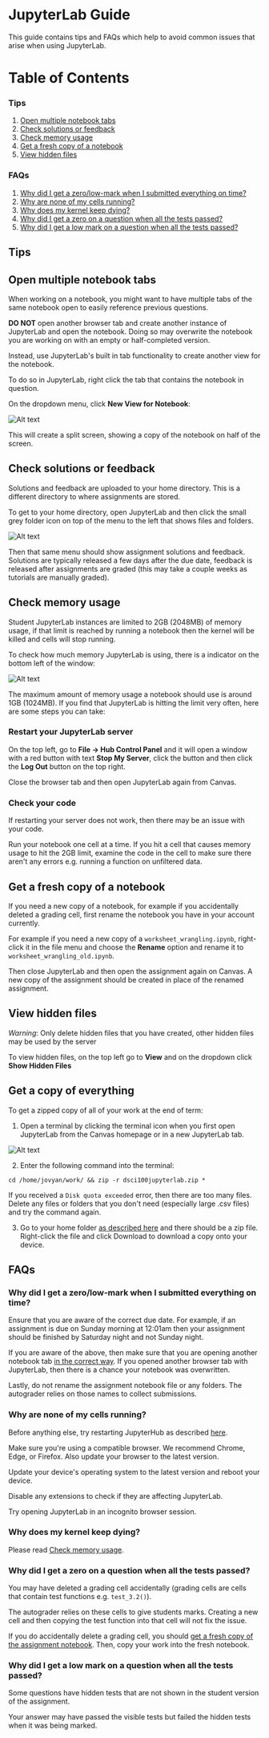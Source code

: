 # JupyterLab Guide

This guide contains tips and FAQs which help to avoid common issues that arise when using JupyterLab.  

# Table of Contents
### Tips
1. [Open multiple notebook tabs](#open-multiple-notebook-tabs)
2. [Check solutions or feedback](#check-solutions-or-feedback)
3. [Check memory usage](#check-memory-usage)
4. [Get a fresh copy of a notebook](#get-a-fresh-copy-of-a-notebook)
5. [View hidden files](#view-hidden-files)

### FAQs
1. [Why did I get a zero/low-mark when I submitted everything on time?](#why-did-i-get-a-zerolow-mark-when-i-submitted-everything-on-time)
2. [Why are none of my cells running?](#why-are-none-of-my-cells-running)
3. [Why does my kernel keep dying?](#why-does-my-kernel-keep-dying)
4. [Why did I get a zero on a question when all the tests passed?](#why-did-i-get-a-zero-on-a-question-when-all-the-tests-passed)
5. [Why did I get a low mark on a question when all the tests passed?](#why-did-i-get-a-low-mark-on-a-question-when-all-the-tests-passed)

## Tips

## Open multiple notebook tabs

When working on a notebook, you might want to have multiple tabs of the same notebook open to easily reference previous questions.

**DO NOT** open another browser tab and create another instance of JupyterLab and open the notebook. Doing so may overwrite the notebook you are working on with an empty or half-completed version.

Instead, use JupyterLab's built in tab functionality to create another view for the notebook.

To do so in JupyterLab, right click the tab that contains the notebook in question.

On the dropdown menu, click **New View for Notebook**:    

![Alt text](images/image1.png)

This will create a split screen, showing a copy of the notebook on half of the screen.

## Check solutions or feedback

Solutions and feedback are uploaded to your home directory. This is a different directory to where assignments are stored.

To get to your home directory, open JupyterLab and then click the small grey folder icon on top of the menu to the left that shows files and folders.

![Alt text](images/image2.png)

Then that same menu should show assignment solutions and feedback. Solutions are typically released a few days after the due date, feedback is released after assignments are graded (this may take a couple weeks as tutorials are manually graded).

## Check memory usage

Student JupyterLab instances are limited to 2GB (2048MB) of memory usage, if that limit is reached by running a notebook then the kernel will be killed and cells will stop running.

To check how much memory JupyterLab is using, there is a indicator on the bottom left of the window:

![Alt text](images/image3.png)

The maximum amount of memory usage a notebook should use is around 1GB (1024MB). If you find that JupyterLab is hitting the limit very often, here are some steps you can take:

### Restart your JupyterLab server

On the top left, go to **File -> Hub Control Panel** and it will open a window with a red button with text **Stop My Server**, click the button and then click the **Log Out** button on the top right. 

Close the browser tab and then open JupyterLab again from Canvas.

### Check your code

If restarting your server does not work, then there may be an issue with your code.

Run your notebook one cell at a time. If you hit a cell that causes memory usage to hit the 2GB limit, examine the code in the cell to make sure there aren't any errors e.g. running a function on unfiltered data.

## Get a fresh copy of a notebook

If you need a new copy of a notebook, for example if you accidentally deleted a grading cell, first rename the notebook you have in your account currently.

For example if you need a new copy of a `worksheet_wrangling.ipynb`, right-click it in the file menu and choose the **Rename** option and rename it to `worksheet_wrangling_old.ipynb`.

Then close JupyterLab and then open the assignment again on Canvas. A new copy of the assignment should be created in place of the renamed assignment.

## View hidden files

*Warning*: Only delete hidden files that you have created, other hidden files may be used by the server

To view hidden files, on the top left go to **View** and on the dropdown click **Show Hidden Files**

## Get a copy of everything

To get a zipped copy of all of your work at the end of term:

1. Open a terminal by clicking the terminal icon when you first open JupyterLab from the Canvas homepage or in a new JupyterLab tab.
  
![Alt text](images/image4.png)

2. Enter the following command into the terminal:
```
cd /home/jovyan/work/ && zip -r dsci100jupyterlab.zip *
```
If you received a `Disk quota exceeded` error, then there are too many files. Delete any files or folders that you don't need (especially large .csv files) and try the command again.

3. Go to your home folder [as described here](#check-solutions-or-feedback) and there should be a zip file. Right-click the file and click Download to download a copy onto your device. 

## FAQs

### Why did I get a zero/low-mark when I submitted everything on time?

Ensure that you are aware of the correct due date. For example, if an assignment is due on Sunday morning at 12:01am then your assignment should be finished by Saturday night and not Sunday night.

If you are aware of the above, then make sure that you are opening another notebook tab [in the correct way](#open-multiple-notebook-tabs). If you opened another browser tab with JupyterLab, then there is a chance your notebook was overwritten.

Lastly, do not rename the assignment notebook file or any folders. The autograder relies on those names to collect submissions.

### Why are none of my cells running?

Before anything else, try restarting JupyterHub as described [here](#restart-your-jupyterlab-server).

Make sure you're using a compatible browser. We recommend Chrome, Edge, or Firefox. Also update your browser to the latest version.

Update your device's operating system to the latest version and reboot your device.

Disable any extensions to check if they are affecting JupyterLab.

Try opening JupyterLab in an incognito browser session.

### Why does my kernel keep dying?

Please read [Check memory usage](#check-memory-usage).

### Why did I get a zero on a question when all the tests passed?

You may have deleted a grading cell accidentally (grading cells are cells that contain test functions e.g. `test_3.2()`).

The autograder relies on these cells to give students marks. Creating a new cell and then copying the test function into that cell will not fix the issue.

If you do accidentally delete a grading cell, you should [get a fresh copy of the assignment notebook](#get-a-fresh-copy-of-a-notebook). Then, copy your work into the fresh notebook. 

### Why did I get a low mark on a question when all the tests passed?

Some questions have hidden tests that are not shown in the student version of the assignment.

Your answer may have passed the visible tests but failed the hidden tests when it was being marked.